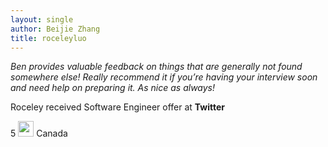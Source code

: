 ```yaml
---
layout: single
author: Beijie Zhang
title: roceleyluo 
---
```


<i class="fa fa-solid fa-quote-left"></i>
*Ben provides valuable feedback on things that are generally not found somewhere else! Really recommend it if you’re having your interview soon and need help on preparing it.*
*As nice as always!*
<i class="fa fa-solid fa-quote-right"></i>
<!--spoiler-->

Roceley received Software Engineer offer at **Twitter**

<i class="fa fa-solid fa-star"></i> 5
<img src="../../assets/images/icons/flags/canada.svg" width="25" height="25"> Canada